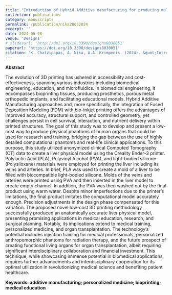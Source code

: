 ```yaml
---
title: "Introduction of Hybrid Additive manufacturing for producing multi-material artificial organs for Education and in vitro testing"
collection: publications
category: manuscripts
permalink: /publication/nika28052024
excerpt: ''
date: 2024-05-28
venue: 'Designs'
# slidesurl: 'http://doi.org/10.3390/designs8030051'
paperurl: 'https://doi.org/10.3390/designs8030051'
citation: 'K. Chatzipapas, A. Nika, A.A. Krimpenis. (2024). &quot;Introduction of Hybrid Additive manufacturing for producing multi-material artificial organs for Education and in vitro testing.&quot; <i>Designs</i>. 8(3).'
---
```


**Abstract**

The evolution of 3D printing has ushered in accessibility and cost-effectiveness, spanning various industries including biomedical engineering, education, and microfluidics. In biomedical engineering, it encompasses bioprinting tissues, producing prosthetics, porous metal orthopedic implants, and facilitating educational models. Hybrid Additive Manufacturing approaches and, more specifically, the integration of Fused Deposition Modeling (FDM) with bio-inkjet printing offers the advantages of improved accuracy, structural support, and controlled geometry, yet challenges persist in cell survival, interaction, and nutrient delivery within printed structures. The goal of this study was to develop and present a low-cost way to produce physical phantoms of human organs that could be used for research and training, bridging the gap between the use of highly detailed computational phantoms and real-life clinical applications. To this purpose, this study utilized anonymized clinical Computed Tomography (CT) data to create a liver physical model using the Creality Ender-3 printer. Polylactic Acid (PLA), Polyvinyl Alcohol (PVA), and light-bodied silicone (Polysiloxane) materials were employed for printing the liver including its veins and arteries. In brief, PLA was used to create a mold of a liver to be filled with biocompatible light-bodied silicone. Molds of the veins and arteries were printed using PVA and then inserted in the liver model to create empty channel. In addition, the PVA was then washed out by the final product using warm water. Despite minor imperfections due to the printer’s limitations, the final product imitates the computational model accurately enough. Precision adjustments in the design phase compensated for this variation. The proposed novel low-cost 3D printing methodology successfully produced an anatomically accurate liver physical model, presenting promising applications in medical education, research, and surgical planning. Notably, its implications extend to medical training, personalized medicine, and organ transplantation. The technology’s potential includes injection training for medical professionals, personalized anthropomorphic phantoms for radiation therapy, and the future prospect of creating functional living organs for organ transplantation, albeit requiring significant interdisciplinary collaboration and financial investment. This technique, while showcasing immense potential in biomedical applications, requires further advancements and interdisciplinary cooperation for its optimal utilization in revolutionizing medical science and benefiting patient healthcare.

**Keywords: additive manufacturing; personalized medicine; bioprinting; medical education**
